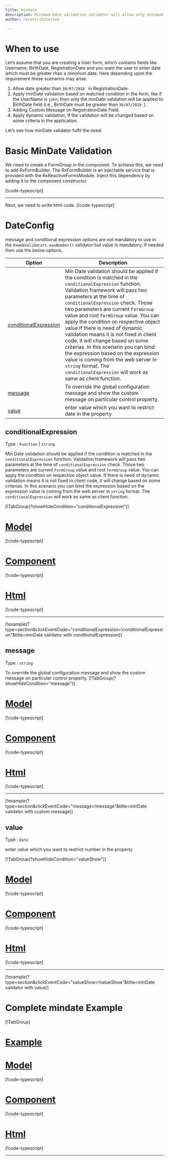 ```yaml
---
title: minDate  
description: Minimum Date validation validator will allow only minimum date be entered upto value parameter, If user tries to enter any date that less then the value then the property will become invalid. 
author: rxcontributortwo

---
```

# When to use
Let’s assume that you are creating a User form, which contains fields like Username, BirthDate, RegistrationDate and you want the user to enter date which must be greater rhan a minimum date. Here depending upon the requirement these scenarios may arise.
1.	Allow date greater than `30/07/2018 ` in RegistrationDate.
2.	Apply minDate validation based on matched condition in the form, like if the UserName is `john`, then only the minDate validation will be applied to BirthDate field (i.e., BirthDate must be greater than `30/07/2018 `).
3.	Adding Custom Message on RegistrationDate Field.
4.	Apply dynamic validation, If the validation will be changed based on some criteria in the application.

Let’s see how minDate validator fulfil the need.

# Basic MinDate Validation
We need to create a FormGroup in the component. To achieve this, we need to add RxFormBuilder. The RxFormBuilder is an injectable service that is provided with the RxReactiveFormsModule. Inject this dependency by adding it to the component constructor.

[!code-typescript[](\assets\reactive-form-validators\validators\minDate\add\min-date-add.component.ts)]
***

Next, we need to write html code.
[!code-typescript[](\assets\reactive-form-validators\validators\minDate\add\min-date-add.component.html)]


<app-minDate-add-validator></app-minDate-add-validator>

# DateConfig 
message and conditional expression options are not mandatory to use in the `RxwebValidators.maxNumber()` validator but value is mandatory. If needed then use the below options.

|Option | Description |
|--- | ---- |
|[conditionalExpression](#conditionalexpressions) | Min Date validation should be applied if the condition is matched in the `conditionalExpression` function. Validation framework will pass two parameters at the time of `conditionalExpression` check. Those two parameters are current `FormGroup` value and root `FormGroup` value. You can apply the condition on respective object value.If there is need of dynamic validation means it is not fixed in client code, it will change based on some criterias. In this scenario you can bind the expression based on the expression value is coming from the web server in `string` format. The `conditionalExpression` will work as same as client function. |
|[message](#message) | To override the global configuration message and show the custom message on particular control property. |
|[value](#value) | enter value which you want to restrict date in the property |

## conditionalExpression 
Type :  `Function`  |  `string` 

Min Date validation should be applied if the condition is matched in the `conditionalExpression` function. Validation framework will pass two parameters at the time of `conditionalExpression` check. Those two parameters are current `FormGroup` value and root `FormGroup` value. You can apply the condition on respective object value.
If there is need of dynamic validation means it is not fixed in client code, it will change based on some criterias. In this scenario you can bind the expression based on the expression value is coming from the web server in `string` format. The `conditionalExpression` will work as same as client function.

[!TabGroup(?showHideCondition="conditionalExpression")]
# [Model](#tab\conditionalExpressionmodel)
[!code-typescript[](\assets\reactive-form-validators\validators\minDate\conditionalExpression\user.model.ts)]
# [Component](#tab\conditionalExpressionComponent)
[!code-typescript[](\assets\reactive-form-validators\validators\minDate\conditionalExpression\min-date-conditional-expressions.component.ts)]
# [Html](#tab\conditionalExpressionHtml)
[!code-typescript[](\assets\reactive-form-validators\validators\minDate\conditionalExpression\min-date-conditional-expressions.component.html)]
***

[!example(?type=section&clickEventCode="conditionalExpression=!conditionalExpression"&title=minDate validator with conditionalExpression)]
<app-minDate-conditionalExpression-validator></app-minDate-conditionalExpression-validator>

## message 
Type :  `string` 

To override the global configuration message and show the custom message on particular control property.
[!TabGroup(?showHideCondition="message")]
# [Model](#tab\messageModel)
[!code-typescript[](\assets\reactive-form-validators\validators\minDate\message\user.model.ts)]
# [Component](#tab\messageComponent)
[!code-typescript[](\assets\reactive-form-validators\validators\minDate\message\min-date-message.component.ts)]
# [Html](#tab\messageHtml)
[!code-typescript[](\assets\reactive-form-validators\validators\minDate\message\min-date-message.component.html)]
***

[!example(?type=section&clickEventCode="message=!message"&title=minDate validator with custom message)]
<app-minDate-message-validator></app-minDate-message-validator>

## value 
Type :  `Date` 

enter value which you want to restrict number in the property

[!TabGroup(?showHideCondition="valueShow")]
# [Model](#tab\messageModel)
[!code-typescript[](\assets\reactive-form-validators\validators\minDate\value\user.model.ts)]
# [Component](#tab\messageComponent)
[!code-typescript[](\assets\reactive-form-validators\validators\minDate\value\min-date-value.component.ts)]
# [Html](#tab\messageHtml)
[!code-typescript[](\assets\reactive-form-validators\validators\minDate\value\min-date-value.component.html)]
***

[!example(?type=section&clickEventCode="valueShow=!valueShow"&title=minDate validator with value)]
<app-minDate-value-validator></app-minDate-value-validator>

# Complete mindate Example
[!TabGroup]
# [Example](#tab\completeexample)
<app-minDate-complete-validator></app-minDate-complete-validator>
# [Model](#tab\completemodel)
[!code-typescript[](\assets\reactive-form-validators\validators\mindate\complete\user.model.ts)]
# [Component](#tab\completecomponent)
[!code-typescript[](\assets\reactive-form-validators\validators\mindate\complete\min-date-complete.component.ts)]
# [Html](#tab\completehtml)
[!code-typescript[](\assets\reactive-form-validators\validators\mindate\complete\min-date-complete.component.html)]
***

